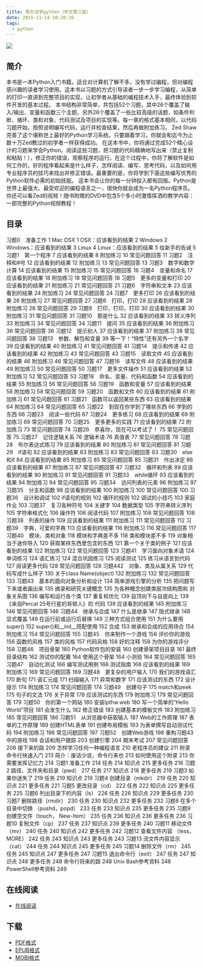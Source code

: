 ```yaml
---
title: 笨办法学python（中文第三版）
date: 2015-11-14 10:20:35
tags:
  - python
---
```


![](http://img4.douban.com/lpic/s27836847.jpg)

<!--more-->

## 简介 ##

本书是一本Python入门书籍，适合对计算机了解不多，没有学过编程，但对编程感兴趣的读者学习使用。这本书以习题的方式引导读者一步一步学习编程，从简单的打印一直讲到完整项目的实现，让初学者从基础的编程技术入手，最终体验到软件开发的基本过程。
本书结构非常简单，共包括52个习题，其中26个覆盖了输入/输出、变量和函数三个主题，另外26个覆盖了一些比较高级的话题，如条件判断、循环、类和对象、代码测试及项目的实现等。每一章的格式基本相同，以代码习题开始，按照说明编写代码，运行并检查结果，然后再做附加练习。
Zed Shaw完善了这个堪称世上最好的Python学习系统。只要跟着学习，你就会和迄今为止数十万Zed教过的初学者一样获得成功。
在这本书中，你将通过完成52个精心设计的习题来学会Python。阅读这些习题，把习题的代码精确地写出来（禁止复制和粘贴！），修正你的错误，观察程序的运行。在这个过程中，你将了解软件是如何工作的，好的程序看起来是什么样子，怎样阅读、编写、思考代码，以及如何用专业程序员的技巧来找出并修正错误。最重要的是，你将学到下面这些编写优秀的Python软件必需的初始技能。
这本书会让你的每一分钟投入都有回报。Python是世界上最强大、最受欢迎的编程语言之一，很快你就会成为一名Python程序员。
你还可以看Zed的视频！随书附赠的DVD中包含5个多小时激情挥洒的教学内容：一部完整的Python视频教程！

## 目录 ##

习题0　准备工作 1
Mac OSX 1
OSX：应该看到的结果 2
Windows 2
Windows：应该看到的结果 3
Linux 4
Linux：应该看到的结果 5
给新手的告诫 5
习题1　第一个程序 7
应该看到的结果 8
附加练习 10
常见问题回答 11
习题2　注释和#号 12
应该看到的结果 12
附加练习 13
常见问题回答 13
习题3　数字和数学计算 14
应该看到的结果 15
附加练习 15
常见问题回答 16
习题4　变量和命名 17
应该看到的结果 18
附加练习 18
常见问题回答 18
习题5　更多的变量和打印 20
应该看到的结果 21
附加练习 21
常见问题回答 21
习题6　字符串和文本 23
应该看到的结果 24
附加练习 24
常见问题回答 24
习题7　更多打印 26
应该看到的结果 26
附加练习 27
常见问题回答 27
习题8　打印，打印 28
应该看到的结果 28
附加练习 28
常见问题回答 29
习题9　打印，打印，打印 30
应该看到的结果 30
附加练习 31
常见问题回答 31
习题10　那是什么 32
应该看到的结果 33
转义序列 33
附加练习 34
常见问题回答 34
习题11　提问 35
应该看到的结果 36
附加练习 36
常见问题回答 36
习题12　提示别人 37
应该看到的结果 37
附加练习 38
常见问题回答 38
习题13　参数、解包和变量 39
等一下！“特性”还有另外一个名字 39
应该看到的结果 40
附加练习 41
常见问题回答 41
习题14　提示和传递 42
应该看到的结果 42
附加练习 43
常见问题回答 43
习题15　读取文件 45
应该看到的结果 46
附加练习 46
常见问题回答 47
习题16　读写文件 48
应该看到的结果 49
附加练习 50
常见问题回答 50
习题17　更多文件操作 51
应该看到的结果 52
附加练习 52
常见问题回答 53
习题18　命名、变量、代码和函数 54
应该看到的结果 55
附加练习 56
常见问题回答 56
习题19　函数和变量 57
应该看到的结果 58
附加练习 58
常见问题回答 59
习题20　函数和文件 60
应该看到的结果 61
附加练习 61
常见问题回答 61
习题21　函数可以返回某些东西 63
应该看到的结果 64
附加练习 64
常见问题回答 65
习题22　到现在你学到了哪些东西 66
学到的东西 66
习题23　阅读一些代码 67
习题24　更多练习 68
应该看到的结果 69
附加练习 69
常见问题回答 70
习题25　更多更多的实践 71
应该看到的结果 72
附加练习 73
常见问题回答 74
习题26　恭喜你，现在可以考试了！ 75
常见问题回答 75
习题27　记住逻辑关系 76
逻辑术语 76
真值表 77
常见问题回答 78
习题28　布尔表达式练习 79
应该看到的结果 80
附加练习 81
常见问题回答 81
习题29　if语句 82
应该看到的结果 83
附加练习 83
常见问题回答 83
习题30　else和if 84
应该看到的结果 85
附加练习 85
常见问题回答 85
习题31　作出决定 86
应该看到的结果 87
附加练习 87
常见问题回答 87
习题32　循环和列表 89
应该看到的结果 90
附加练习 91
常见问题回答 91
习题33　while循环 93
应该看到的结果 94
附加练习 94
常见问题回答 95
习题34　访问列表的元素 96
附加练习 97
习题35　分支和函数 98
应该看到的结果 100
附加练习 100
常见问题回答 100
习题36　设计和调试 102
if语句的规则 102
循环的规则 102
调试的小技巧 103
家庭作业 103
习题37　复习各种符号 104
关键字 104
数据类型 105
字符串转义序列 105
字符串格式化 106
操作符 106
阅读代码 107
附加练习 108
常见问题回答 108
习题38　列表的操作 109
应该看到的结果 111
附加练习 111
常见问题回答 112
习题39　字典，可爱的字典 113
应该看到的结果 116
附加练习 116
常见问题回答 117
习题40　模块、类和对象 118
模块和字典差不多 118
类和模块差不多 119
对象相当于迷你导入 120
获取某样东西里包含的东西 121
第一个关于类的例子 121
应该看到的结果 122
附加练习 122
常见问题回答 123
习题41　学习面向对象术语 124
单词练习 124
语汇练习 124
混合巩固练习 125
阅读测试 125
练习从语言到代码 127
阅读更多代码 128
常见问题回答 128
习题442　对象、类及从属关系 129
代码写成什么样子 130
关于class Name(object) 132
附加练习 132
常见问题回答 133
习题43　基本的面向对象分析和设计 134
简单游戏引擎的分析 135
把问题写下来或者画出来 135
摘录和研究关键概念 135
为各种概念创建类层次结构图和
对象关系图 136
编写和运行各个类 137
重复和优化 139
自顶向下与自底向上 139
《来自Percal 25号行星的哥顿人》的
代码 139
应该看到的结果 145
附加练习 146
常见问题回答 146
习题44　继承与合成 147
什么是继承 147
隐式继承 148
显式覆盖 149
在运行前或运行后替换 149
三种方式组合使用 151
为什么要用super() 152
super()和__init__搭配使用 152
合成 153
继承和合成的应用场合 154
附加练习 154
常见问题回答 155
习题45　你来制作一个游戏 156
评价你的游戏 156
函数的风格 157
类的风格 157
代码风格 158
好的注释 158
为你的游戏评分 158
习题46　项目骨架 160
Python软件包的安装 160
创建骨架项目目录 161
最终目录结构 162
测试你的配置 164
使用这个骨架 164
小测验 164
常见问题回答 165
习题47　自动化测试 166
编写测试用例 166
测试指南 168
应该看到的结果 169
附加练习 169
常见问题回答 169
习题48　更复杂的用户输入 170
我们的游戏语汇 170
断句 171
语汇元组 171
扫描输入 171
异常和数字 171
应该测试的东西 172
设计提示 174
附加练习 174
常见问题回答 174
习题49　创建句子 175
match和peek 175
句子的文法 176
关于异常 178
应该测试的东西 179
附加练习 179
常见问题回答 179
习题50　你的第一个网站 180
安装lpthw.web 180
写一个简单的“Hello World”项目 181
会发生什么 182
修正错误 183
创建基本的模板文件 183
附加练习 185
常见问题回答 186
习题51　从浏览器中获取输入 187
Web的工作原理 187
表单的工作原理 189
创建HTML表单 191
创建布局模板 193
为表单撰写自动测试代码 194
附加练习 196
常见问题回答 197
习题52　创建Web游戏 198
重构习题43中的游戏 198
会话和用户跟踪 203
创建引擎 204
期末考试 207
常见问题回答 208
接下来的路 209
怎样学习任何一种编程语言 210
老程序员的建议 211
附录 命令行快速入门 213
简介：废话少说，命令行来也 213
如何使用这个附录 213
你需要发挥记忆力 214
习题1 准备工作 214
任务 214
知识点 215
更多任务 216
习题2 路径、文件夹和目录（pwd） 217
任务 217
知识点 218
更多任务 219
习题3 如果你迷失了 219
任务 219
知识点 219
习题4 创建目录（mkdir） 219
任务 220
知识点 221
更多任务 221
习题5 更改目录（cd） 222
任务 222
知识点 225
更多任务 225
习题6 列出目录下的内容（ls） 226
任务 226
知识点 229
更多任务 230
习题7 删除路径（rmdir） 230
任务 230
知识点 232
更多任务 232
习题8 在多个目录中切换
（pushd，popd） 233
任务 233
知识点 235
更多任务 235
习题9 创建空文件（touch，
New-Item） 235
任务 236
知识点 236
更多任务 236
习题10 复制文件（cp） 237
任务 237
知识点 239
更多任务 240
习题11 移动文件（mv） 240
任务 240
知识点 242
更多任务 242
习题12 查看文件内容
（less，MORE） 242
任务 243
知识点 243
更多任务 243
习题13 流文件内容显示（cat） 244
任务 244
知识点 245
更多任务 245
习题14 删除文件（rm） 245
任务 245
知识点 247
更多任务 247
习题15 退出命令行（exit） 247
任务 247
知识点 248
更多任务 248
命令行将来的路 248
Unix Bash参考资料 248
PowerShell参考资料 249

## 在线阅读 ##

+ [在线阅读](https://www.gitbook.com/book/wizardforcel/lpthw/details)

## 下载 ##

+ [PDF格式](https://www.gitbook.com/download/pdf/book/wizardforcel/lpthw)
+ [EPUB格式](https://www.gitbook.com/download/epub/book/wizardforcel/lpthw)
+ [MOBI格式](https://www.gitbook.com/download/mobi/book/wizardforcel/lpthw)
